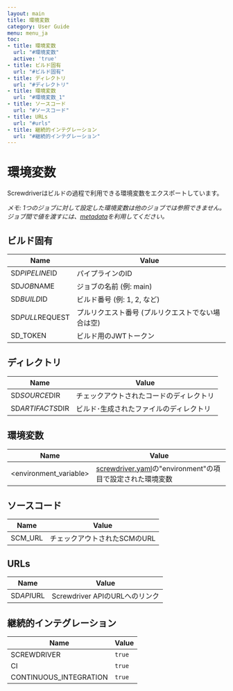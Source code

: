 ```yaml
---
layout: main
title: 環境変数
category: User Guide
menu: menu_ja
toc:
- title: 環境変数
  url: "#環境変数"
  active: 'true'
- title: ビルド固有
  url: "#ビルド固有"
- title: ディレクトリ
  url: "#ディレクトリ"
- title: 環境変数
  url: "#環境変数_1"
- title: ソースコード
  url: "#ソースコード"
- title: URLs
  url: "#urls"
- title: 継続的インテグレーション
  url: "#継続的インテグレーション"
---
```


# 環境変数

Screwdriverはビルドの過程で利用できる環境変数をエクスポートしています。

*メモ: 1つのジョブに対して設定した環境変数は他のジョブでは参照できません。ジョブ間で値を渡すには、[metadata](./configuration/metadata)を利用してください。*

## ビルド固有

Name | Value
--- | ---
SD*PIPELINE*ID | パイプラインのID
SD*JOB*NAME | ジョブの名前 (例: main)
SD*BUILD*ID | ビルド番号 (例: 1, 2, など)
SD*PULL*REQUEST | プルリクエスト番号 (プルリクエストでない場合は空)
SD_TOKEN | ビルド用のJWTトークン

## ディレクトリ

Name | Value
--- | ---
SD*SOURCE*DIR | チェックアウトされたコードのディレクトリ
SD*ARTIFACTS*DIR | ビルド･生成されたファイルのディレクトリ

## 環境変数

Name | Value
--- | ---
<environment_variable> | [screwdriver.yaml](configuration/)の"environment"の項目で設定された環境変数

## ソースコード

Name | Value
--- | ---
SCM_URL | チェックアウトされたSCMのURL

## URLs

Name | Value
--- | ---
SD*API*URL | Screwdriver APIのURLへのリンク

## 継続的インテグレーション

Name | Value
--- | ---
SCREWDRIVER | `true`
CI | `true`
CONTINUOUS_INTEGRATION | `true`
